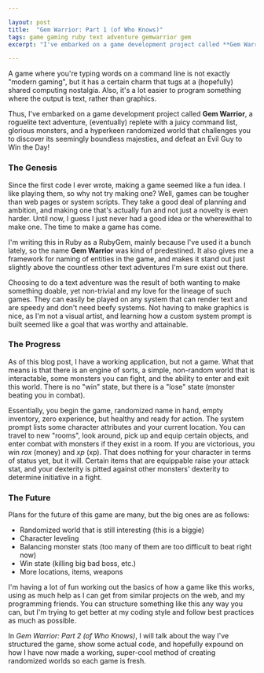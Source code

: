 ```yaml
---

layout: post
title:  "Gem Warrior: Part 1 (of Who Knows)"
tags: game gaming ruby text adventure gemwarrior gem
excerpt: "I've embarked on a game development project called **Gem Warrior**, a roguelite text adventure, (eventually) replete with a juicy command list, glorious monsters, and a hyperkeen randomized world that challenges you to discover its seemingly boundless majesties, and defeat an Evil Guy to Win the Day!"

---
```


A game where you're typing words on a command line is not exactly "modern gaming", but it has a certain charm that tugs at a (hopefully) shared computing nostalgia. Also, it's a lot easier to program something where the output is text, rather than graphics.

Thus, I've embarked on a game development project called **Gem Warrior**, a roguelite text adventure, (eventually) replete with a juicy command list, glorious monsters, and a hyperkeen randomized world that challenges you to discover its seemingly boundless majesties, and defeat an Evil Guy to Win the Day!

<!--more-->

### The Genesis

Since the first code I ever wrote, making a game seemed like a fun idea. I like playing them, so why not try making one? Well, games can be tougher than web pages or system scripts. They take a good deal of planning and ambition, and making one that's actually fun and not just a novelty is even harder. Until now, I guess I just never had a good idea or the wherewithal to make one. The time to make a game has come.

I'm writing this in Ruby as a RubyGem, mainly because I've used it a bunch lately, so the name **Gem Warrior** was kind of predestined. It also gives me a framework for naming of entities in the game, and makes it stand out just slightly above the countless other text adventures I'm sure exist out there.

Choosing to do a text adventure was the result of both wanting to make something doable, yet non-trivial and my love for the lineage of such games. They can easily be played on any system that can render text and are speedy and don't need beefy systems. Not having to make graphics is nice, as I'm not a visual artist, and learning how a custom system prompt is built seemed like a goal that was worthy and attainable.

### The Progress

As of this blog post, I have a working application, but not a game. What that means is that there is an engine of sorts, a simple, non-random world that is interactable, some monsters you can fight, and the ability to enter and exit this world. There is no "win" state, but there is a "lose" state (monster beating you in combat).

Essentially, you begin the game, randomized name in hand, empty inventory, zero experience, but healthy and ready for action. The system prompt lists some character attributes and your current location. You can travel to new "rooms", look around, pick up and equip certain objects, and enter combat with monsters if they exist in a room. If you are victorious, you win *rox* (money) and *xp* (xp). That does nothing for your character in terms of status yet, but it will. Certain items that are equippable raise your attack stat, and your dexterity is pitted against other monsters' dexterity to determine initiative in a fight.

### The Future

Plans for the future of this game are many, but the big ones are as follows:

* Randomized world that is still interesting (this is a biggie)
* Character leveling
* Balancing monster stats (too many of them are too difficult to beat right now)
* Win state (killing big bad boss, etc.)
* More locations, items, weapons

I'm having a lot of fun working out the basics of how a game like this works, using as much help as I can get from similar projects on the web, and my programming friends. You can structure something like this any way you can, but I'm trying to get better at my coding style and follow best practices as much as possible.

In *Gem Warrior: Part 2 (of Who Knows)*, I will talk about the way I've structured the game, show some actual code, and hopefully expound on how I have now made a working, super-cool method of creating randomized worlds so each game is fresh.
